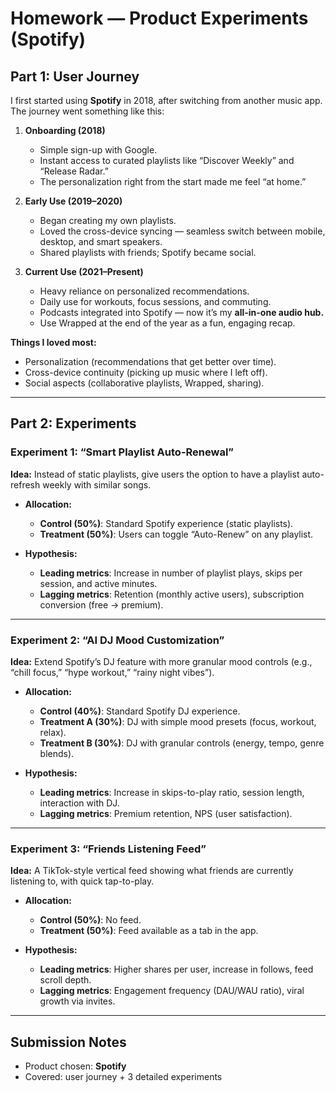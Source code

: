 # Homework — Product Experiments (Spotify)

## Part 1: User Journey

I first started using **Spotify** in 2018, after switching from another music app.  
The journey went something like this:

1. **Onboarding (2018)**  
   - Simple sign-up with Google.  
   - Instant access to curated playlists like “Discover Weekly” and “Release Radar.”  
   - The personalization right from the start made me feel “at home.”

2. **Early Use (2019–2020)**  
   - Began creating my own playlists.  
   - Loved the cross-device syncing — seamless switch between mobile, desktop, and smart speakers.  
   - Shared playlists with friends; Spotify became social.  

3. **Current Use (2021–Present)**  
   - Heavy reliance on personalized recommendations.  
   - Daily use for workouts, focus sessions, and commuting.  
   - Podcasts integrated into Spotify — now it’s my **all-in-one audio hub.**  
   - Use Wrapped at the end of the year as a fun, engaging recap.  

**Things I loved most:**  
- Personalization (recommendations that get better over time).  
- Cross-device continuity (picking up music where I left off).  
- Social aspects (collaborative playlists, Wrapped, sharing).  

---

## Part 2: Experiments

### Experiment 1: “Smart Playlist Auto-Renewal”
**Idea:** Instead of static playlists, give users the option to have a playlist auto-refresh weekly with similar songs.  

- **Allocation:**  
  - **Control (50%)**: Standard Spotify experience (static playlists).  
  - **Treatment (50%)**: Users can toggle “Auto-Renew” on any playlist.  

- **Hypothesis:**  
  - **Leading metrics**: Increase in number of playlist plays, skips per session, and active minutes.  
  - **Lagging metrics**: Retention (monthly active users), subscription conversion (free → premium).  

---

### Experiment 2: “AI DJ Mood Customization”
**Idea:** Extend Spotify’s DJ feature with more granular mood controls (e.g., “chill focus,” “hype workout,” “rainy night vibes”).  

- **Allocation:**  
  - **Control (40%)**: Standard Spotify DJ experience.  
  - **Treatment A (30%)**: DJ with simple mood presets (focus, workout, relax).  
  - **Treatment B (30%)**: DJ with granular controls (energy, tempo, genre blends).  

- **Hypothesis:**  
  - **Leading metrics**: Increase in skips-to-play ratio, session length, interaction with DJ.  
  - **Lagging metrics**: Premium retention, NPS (user satisfaction).  

---

### Experiment 3: “Friends Listening Feed”
**Idea:** A TikTok-style vertical feed showing what friends are currently listening to, with quick tap-to-play.  

- **Allocation:**  
  - **Control (50%)**: No feed.  
  - **Treatment (50%)**: Feed available as a tab in the app.  

- **Hypothesis:**  
  - **Leading metrics**: Higher shares per user, increase in follows, feed scroll depth.  
  - **Lagging metrics**: Engagement frequency (DAU/WAU ratio), viral growth via invites.  

---

## Submission Notes
- Product chosen: **Spotify**  
- Covered: user journey + 3 detailed experiments  
